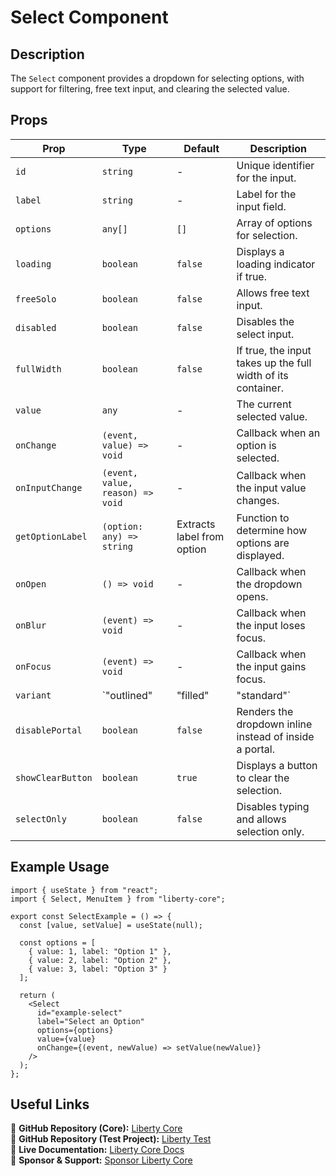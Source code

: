 # Select Component

## Description
The `Select` component provides a dropdown for selecting options, with support for filtering, free text input, and clearing the selected value.

## Props

| Prop              | Type                                          | Default       | Description |
|------------------|---------------------------------------------|---------------|-------------|
| `id`            | `string`                                  | -             | Unique identifier for the input. |
| `label`         | `string`                                  | -             | Label for the input field. |
| `options`       | `any[]`                                   | `[]`         | Array of options for selection. |
| `loading`       | `boolean`                                 | `false`      | Displays a loading indicator if true. |
| `freeSolo`      | `boolean`                                 | `false`      | Allows free text input. |
| `disabled`      | `boolean`                                 | `false`      | Disables the select input. |
| `fullWidth`     | `boolean`                                 | `false`      | If true, the input takes up the full width of its container. |
| `value`         | `any`                                     | -             | The current selected value. |
| `onChange`      | `(event, value) => void`                  | -             | Callback when an option is selected. |
| `onInputChange` | `(event, value, reason) => void`          | -             | Callback when the input value changes. |
| `getOptionLabel`| `(option: any) => string`                 | Extracts label from option | Function to determine how options are displayed. |
| `onOpen`        | `() => void`                              | -             | Callback when the dropdown opens. |
| `onBlur`        | `(event) => void`                         | -             | Callback when the input loses focus. |
| `onFocus`       | `(event) => void`                         | -             | Callback when the input gains focus. |
| `variant`       | `"outlined" | "filled" | "standard"`      | `"outlined"` | Defines the visual style of the input. |
| `disablePortal` | `boolean`                                 | `false`      | Renders the dropdown inline instead of inside a portal. |
| `showClearButton` | `boolean`                               | `true`       | Displays a button to clear the selection. |
| `selectOnly`    | `boolean`                                 | `false`      | Disables typing and allows selection only. |

## Example Usage
```tsx
import { useState } from "react";
import { Select, MenuItem } from "liberty-core";

export const SelectExample = () => {
  const [value, setValue] = useState(null);

  const options = [
    { value: 1, label: "Option 1" },
    { value: 2, label: "Option 2" },
    { value: 3, label: "Option 3" }
  ];

  return (
    <Select
      id="example-select"
      label="Select an Option"
      options={options}
      value={value}
      onChange={(event, newValue) => setValue(newValue)}
    />
  );
};
```

## Useful Links
🔗 **GitHub Repository (Core):** [Liberty Core](https://github.com/fblettner/liberty-core/)  
🔗 **GitHub Repository (Test Project):** [Liberty Test](https://github.com/fblettner/liberty-test/)  
📖 **Live Documentation:** [Liberty Core Docs](https://docs.nomana-it.fr/liberty-core/)  
💖 **Sponsor & Support:** [Sponsor Liberty Core](https://github.com/sponsors/fblettner) 